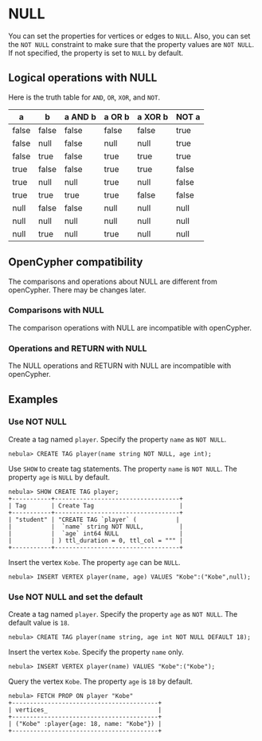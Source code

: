 # NULL

You can set the properties for vertices or edges to `NULL`. Also, you can set the `NOT NULL` constraint to make sure that the property values are `NOT NULL`. If not specified, the property is set to `NULL` by default.

## Logical operations with NULL

Here is the truth table for `AND`, `OR`, `XOR`, and `NOT`.

| a | b | a AND b | a OR b | a XOR b | NOT a |
| - | - | - | - | - | - |
| false | false | false | false | false | true |
| false|  null|  false | null | null | true |
| false | true | false | true | true | true|
| true | false | false | true | true | false|
| true|  null | null | true | null | false|
| true | true | true | true | false | false|
| null | false | false | null | null | null|
| null | null | null | null | null | null|
| null | true | null | true | null | null|

## OpenCypher compatibility

The comparisons and operations about NULL are different from openCypher. There may be changes later.

### Comparisons with NULL

The comparison operations with NULL are incompatible with openCypher.

### Operations and RETURN with NULL

The NULL operations and RETURN with NULL are incompatible with openCypher.

## Examples

### Use NOT NULL

Create a tag named `player`. Specify the property `name` as `NOT NULL`.

```ngql
nebula> CREATE TAG player(name string NOT NULL, age int);
```

Use `SHOW` to create tag statements. The property `name` is `NOT NULL`. The property `age` is `NULL` by default.

```ngql
nebula> SHOW CREATE TAG player;
+-----------+-----------------------------------+
| Tag       | Create Tag                        |
+-----------+-----------------------------------+
| "student" | "CREATE TAG `player` (           |
|           |  `name` string NOT NULL,          |
|           |  `age` int64 NULL                 |
|           | ) ttl_duration = 0, ttl_col = """ |
+-----------+-----------------------------------+
```

Insert the vertex `Kobe`. The property `age` can be `NULL`.

```ngql
nebula> INSERT VERTEX player(name, age) VALUES "Kobe":("Kobe",null);
```

### Use NOT NULL and set the default

Create a tag named `player`. Specify the property `age` as `NOT NULL`. The default value is `18`.

```ngql
nebula> CREATE TAG player(name string, age int NOT NULL DEFAULT 18);
```

Insert the vertex `Kobe`. Specify the property `name` only.

```ngql
nebula> INSERT VERTEX player(name) VALUES "Kobe":("Kobe");
```

Query the vertex `Kobe`. The property `age` is `18` by default.

```ngql
nebula> FETCH PROP ON player "Kobe"
+-----------------------------------------+
| vertices_                               |
+-----------------------------------------+
| ("Kobe" :player{age: 18, name: "Kobe"}) |
+-----------------------------------------+
```
